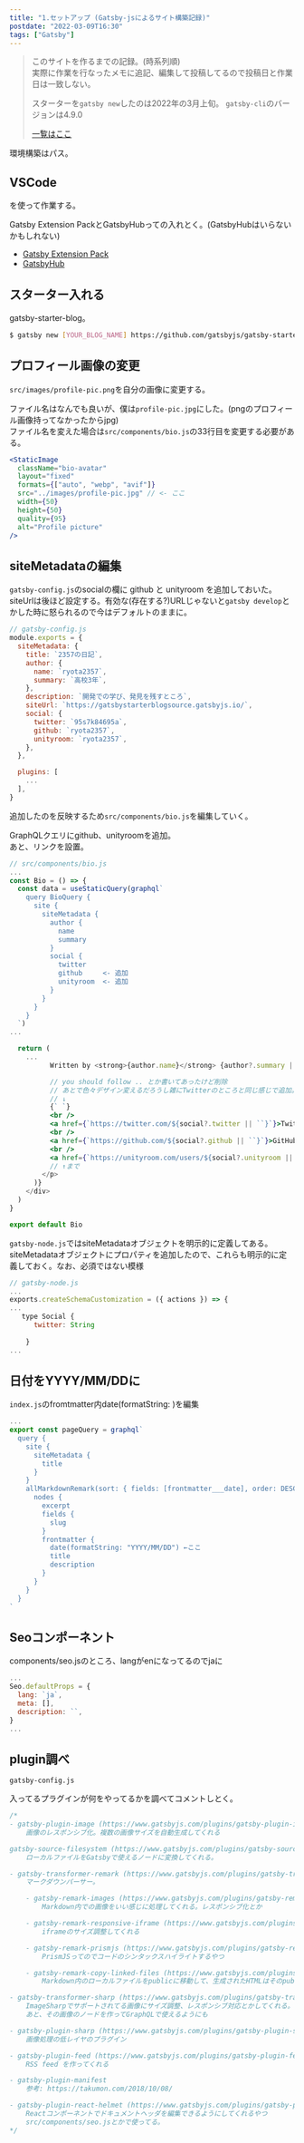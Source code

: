 ```yaml
---
title: "1.セットアップ (Gatsby-jsによるサイト構築記録)"
postdate: "2022-03-09T16:30"
tags: ["Gatsby"]
---
```


> このサイトを作るまでの記録。(時系列順)  
> 実際に作業を行なったメモに追記、編集して投稿してるので投稿日と作業日は一致しない。
>
> スターターを`gatsby new`したのは2022年の3月上旬。
> `gatsby-cli`のバージョンは4.9.0
>
> [一覧はここ](../gatsby-site-create-log0/)

環境構築はパス。

## VSCode

を使って作業する。

Gatsby Extension PackとGatsbyHubっての入れとく。(GatsbyHubはいらないかもしれない)

- [Gatsby Extension Pack](https://marketplace.visualstudio.com/items?itemName=nickytonline.gatsby-extension-pack)
- [GatsbyHub](https://marketplace.visualstudio.com/items?itemName=GatsbyHub.gatsbyhub)

## スターター入れる

gatsby-starter-blog。

```bash
$ gatsby new [YOUR_BLOG_NAME] https://github.com/gatsbyjs/gatsby-starter-blog
```

## プロフィール画像の変更

`src/images/profile-pic.png`を自分の画像に変更する。

ファイル名はなんでも良いが、僕は`profile-pic.jpg`にした。(pngのプロフィール画像持ってなかったからjpg)  
ファイル名を変えた場合は`src/components/bio.js`の33行目を変更する必要がある。

```jsx
<StaticImage
  className="bio-avatar"
  layout="fixed"
  formats={["auto", "webp", "avif"]}
  src="../images/profile-pic.jpg" // <- ここ
  width={50}
  height={50}
  quality={95}
  alt="Profile picture"
/>
```

## siteMetadataの編集

`gatsby-config.js`のsocialの欄に github と unityroom を追加しておいた。  
siteUrlは後ほど設定する。有効な(存在する?)URLじゃないと`gatsby develop`とかした時に怒られるので今はデフォルトのままに。

```jsx
// gatsby-config.js
module.exports = {
  siteMetadata: {
    title: `2357の日記`,
    author: {
      name: `ryota2357`,
      summary: `高校3年`,
    },
    description: `開発での学び、発見を残すところ`,
    siteUrl: `https://gatsbystarterblogsource.gatsbyjs.io/`,
    social: {
      twitter: `95s7k84695a`,
      github: `ryota2357`,
      unityroom: `ryota2357`,
    },
  },

  plugins: [
    ...
  ],
}
```

追加したのを反映するため`src/components/bio.js`を編集していく。

GraphQLクエリにgithub、unityroomを追加。  
あと、リンクを設置。

```jsx
// src/components/bio.js
...
const Bio = () => {
  const data = useStaticQuery(graphql`
    query BioQuery {
      site {
        siteMetadata {
          author {
            name
            summary
          }
          social {
            twitter
            github     <- 追加
            unityroom  <- 追加
          }
        }
      }
    }
  `)
...

  return (
    ...
          Written by <strong>{author.name}</strong> {author?.summary || null}

          // you should follow .. とか書いてあったけど削除
          // あとで色々デザイン変えるだろうし雑にTwitterのところと同じ感じで追加。
          // ↓
          {` `}
          <br />
          <a href={`https://twitter.com/${social?.twitter || ``}`}>Twitter</a>
          <br />
          <a href={`https://github.com/${social?.github || ``}`}>GitHub</a>
          <br />
          <a href={`https://unityroom.com/users/${social?.unityroom || ``}`}>UnityRoom</a>
          // ↑まで
        </p>
      )}
    </div>
  )
}

export default Bio
```

`gatsby-node.js`ではsiteMetadataオブジェクトを明示的に定義してある。  
siteMetadataオブジェクトにプロパティを追加したので、これらも明示的に定義しておく。なお、必須ではない模様

```jsx
// gatsby-node.js
...
exports.createSchemaCustomization = ({ actions }) => {
...
   type Social {
      twitter: String
      
    }
...
```

## 日付をYYYY/MM/DDに

`index.js`のfromtmatter内date(formatString: )を編集

```jsx
...
export const pageQuery = graphql`
  query {
    site {
      siteMetadata {
        title
      }
    }
    allMarkdownRemark(sort: { fields: [frontmatter___date], order: DESC }) {
      nodes {
        excerpt
        fields {
          slug
        }
        frontmatter {
          date(formatString: "YYYY/MM/DD") ←ここ
          title
          description
        }
      }
    }
  }
`
```

## Seoコンポーネント

components/seo.jsのところ、langがenになってるのでjaに

```jsx
...
Seo.defaultProps = {
  lang: `ja`,
  meta: [],
  description: ``,
}
...
```

## plugin調べ

`gatsby-config.js`

入ってるプラグインが何をやってるかを調べてコメントしとく。

```jsx
/*
- gatsby-plugin-image (https://www.gatsbyjs.com/plugins/gatsby-plugin-image/)
    画像のレスポンシブ化。複数の画像サイズを自動生成してくれる

gatsby-source-filesystem (https://www.gatsbyjs.com/plugins/gatsby-source-filesystem/)
    ローカルファイルをGatsbyで使えるノードに変換してくれる。

- gatsby-transformer-remark (https://www.gatsbyjs.com/plugins/gatsby-transformer-remark/)
    マークダウンパーサー。

    - gatsby-remark-images (https://www.gatsbyjs.com/plugins/gatsby-remark-images/)
        Markdown内での画像をいい感じに処理してくれる。レスポンシブ化とか

    - gatsby-remark-responsive-iframe (https://www.gatsbyjs.com/plugins/gatsby-remark-responsive-iframe/)
        iframeのサイズ調整してくれる

    - gatsby-remark-prismjs (https://www.gatsbyjs.com/plugins/gatsby-remark-prismjs/)
        PrismJSってのでコードのシンタックスハイライトするやつ

    - gatsby-remark-copy-linked-files (https://www.gatsbyjs.com/plugins/gatsby-remark-copy-linked-files/)
        Markdown内のローカルファイルをpublicに移動して、生成されたHTMLはそのpublicのファイルを指すようにしてくれる

- gatsby-transformer-sharp (https://www.gatsbyjs.com/plugins/gatsby-transformer-sharp/)
    ImageSharpでサポートされてる画像にサイズ調整、レスポンシブ対応とかしてくれる。
    あと、その画像のノードを作ってGraphQLで使えるようにも

- gatsby-plugin-sharp (https://www.gatsbyjs.com/plugins/gatsby-plugin-sharp/)
    画像処理の低レイヤのプラグイン

- gatsby-plugin-feed (https://www.gatsbyjs.com/plugins/gatsby-plugin-feed/)
    RSS feed を作ってくれる

- gatsby-plugin-manifest
    参考: https://takumon.com/2018/10/08/

- gatsby-plugin-react-helmet (https://www.gatsbyjs.com/plugins/gatsby-plugin-react-helmet/)
    Reactコンポーネントでドキュメントヘッダを編集できるようにしてくれるやつ
    src/components/seo.jsとかで使ってる。
*/
```

